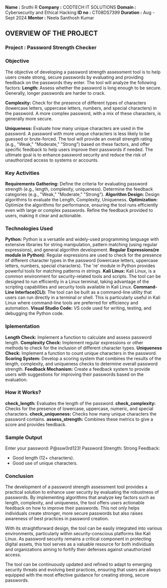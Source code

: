 **Name     :** Sruthi R
**Company  :** CODTECH IT SOLUTIONS
**Domain   :** Cybersecurity and Ethical Hacking
**ID no    :** CT08DS7399
**Duration :** Aug - Sept 2024
**Mentor   :** Neela Santhosh Kumar


## OVERVIEW OF THE PROJECT

### Project : Password Strength Checker

### Objective

The objective of developing a password strength assessment tool is to help users create strong, secure passwords by evaluating and providing feedback on the passwords they enter. The tool will analyze the following factors:
**Length:** Assess whether the password is long enough to be secure. Generally, longer passwords are harder to crack.

**Complexity:** Check for the presence of different types of characters (lowercase letters, uppercase letters, numbers, and special characters) in the password. A more complex password, with a mix of these characters, is generally more secure.

**Uniqueness:** Evaluate how many unique characters are used in the password. A password with more unique characters is less likely to be guessed or brute-forced. The tool will provide an overall strength rating (e.g., "Weak," "Moderate," "Strong") based on these factors, and offer specific feedback to help users improve their passwords if needed. The ultimate goal is to enhance password security and reduce the risk of unauthorized access to systems or accounts.

### Key Activities

**Requirements Gathering:** Define the criteria for evaluating password strength (e.g., length, complexity, uniqueness). Determine the feedback categories (e.g., "Weak," "Moderate," "Strong").
**Algorithm Design:** Design algorithms to evaluate the Length, Complexity, Uniqueness.
**Optimization:** Optimize the algorithms for performance, ensuring the tool runs efficiently even with large or complex passwords. Refine the feedback provided to users, making it clear and actionable.

### Technologies Used

**Python:** Python is a versatile and widely-used programming language with extensive libraries for string manipulation, pattern matching (using regular expressions), and general algorithm development.
**Regular Expressions(re module in Python):** Regular expressions are used to check for the presence of different character types in the password (lowercase letters, uppercase letters, numbers, special characters). The 're' module in Python provides powerful tools for matching patterns in strings.
**Kali Linux:** Kali Linux, is a common environment for security-related tools and scripts. The tool can be designed to run efficiently in a Linux terminal, taking advantage of the scripting capabilities and security tools available in Kali Linux.
**Command-Line Interface(CLI):** The tool can be built as a command-line utility that users can run directly in a terminal or shell. This is particularly useful in Kali Linux where command-line tools are preferred for efficiency and automation.
**Visual Studio Code:** VS code used for writing, testing, and debugging the Python code.

### Iplementation

**Length Check:** Implement a function to calculate and assess password length.
**Complexity Check:** Implement regular expressions or other methods to check for the inclusion of different character types.
**Uniqueness Check:** Implement a function to count unique characters in the password.
**Scoring System:** Develop a scoring system that combines the results of the length, complexity, and uniqueness checks to determine overall password strength.
**Feedback Mechanism:** Create a feedback system to provide users with suggestions for improving their passwords based on the evaluation.

### How it Works?

**check_length:** Evaluates the length of the password.
**check_complexity:** Checks for the presence of lowercase, uppercase, numeric, and special characters.
**check_uniqueness:** Checks how many unique characters the password contains.
**assess_strength:** Combines these metrics to give a score and provides feedback.

###  Sample Output

Enter your password: P@ssw0rd123!
Password Strength: Strong
Feedback:
- Good length (12+ characters).
- Good use of unique characters.

### Conclusion

The development of a password strength assessment tool provides a practical solution to enhance user security by evaluating the robustness of passwords. By implementing algorithms that analyze key factors such as length, complexity, and uniqueness, the tool offers users actionable feedback on how to improve their passwords. This not only helps individuals create stronger, more secure passwords but also raises awareness of best practices in password creation.

With its straightforward design, the tool can be easily integrated into various environments, particularly within security-conscious platforms like Kali Linux. As password security remains a critical component in protecting digital assets, this tool serves as a valuable resource for both individuals and organizations aiming to fortify their defenses against unauthorized access.

The tool can be continuously updated and refined to adapt to emerging security threats and evolving best practices, ensuring that users are always equipped with the most effective guidance for creating strong, secure passwords.
